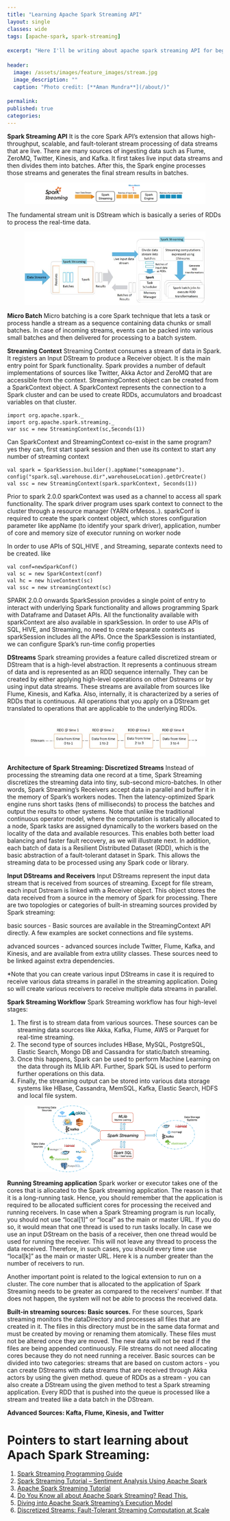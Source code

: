 ```yaml
---
title: "Learning Apache Spark Streaming API"
layout: single
classes: wide
tags: [apache-spark, spark-streaming]

excerpt: "Here I'll be writing about apache spark streaming API for beginners"

header:
  image: /assets/images/feature_images/stream.jpg
  image_description: ""
  caption: "Photo credit: [**Aman Mundra**](/about/)"

permalink:
published: true
categories: 
---
```


**Spark Streaming API**
It is the core Spark API’s extension that allows high-throughput, scalable, and fault-tolerant stream processing of data streams that are live. 
There are many sources of ingesting data such as Flume, ZeroMQ, Twitter, Kinesis, and Kafka.
It first takes live input data streams and then divides them into batches. After this, the Spark engine processes those streams and generates the final stream results in batches.
<figure> <a href="/assets/images/Spark-Streaming-Overview.png"><img src="/assets/images/Spark-Streaming-Overview.png"></a> </figure>

The fundamental stream unit is DStream which is basically a series of RDDs to process the real-time data.
<figure> <a href="/assets/images/spark_streaming_working.jpg"><img src="/assets/images/spark_streaming_working.jpg"></a> </figure>

**Micro Batch**
Micro batching is a core Spark technique that lets a task or process handle a stream as a sequence containing data chunks or small batches. 
In case of incoming streams, events can be packed into various small batches and then delivered for processing to a batch system.

**Streaming Context**
Streaming Context consumes a stream of data in Spark. It registers an Input DStream to produce a Receiver object. It is the main entry point for Spark functionality. 
Spark provides a number of default implementations of sources like Twitter, Akka Actor and ZeroMQ that are accessible from the context. 
StreamingContext object can be created from a SparkContext object. A SparkContext represents the connection to a Spark cluster and can be used to create RDDs, accumulators and broadcast variables on that cluster.

    import org.apache.spark._
    import org.apache.spark.streaming._
    var ssc = new StreamingContext(sc,Seconds(1))
    
Can SparkContext and StreamingContext co-exist in the same program?
yes they can, first start spark session and then use its context to start any number of streaming context
    
    val spark = SparkSession.builder().appName("someappname").
    config("spark.sql.warehouse.dir",warehouseLocation).getOrCreate()    
    val ssc = new StreamingContext(spark.sparkContext, Seconds(1))

Prior to spark 2.0.0
sparkContext was used as a channel to access all spark functionality.
The spark driver program uses spark context to connect to the cluster through a resource manager (YARN orMesos..).
sparkConf is required to create the spark context object, which stores configuration parameter like appName (to identify your spark driver), application, number of core and memory size of executor running on worker node

In order to use APIs of SQL,HIVE , and Streaming, separate contexts need to be created. like
    
    val conf=newSparkConf()
    val sc = new SparkContext(conf)
    val hc = new hiveContext(sc)
    val ssc = new streamingContext(sc)

SPARK 2.0.0 onwards
SparkSession provides a single point of entry to interact with underlying Spark functionality and allows programming Spark with Dataframe and Dataset APIs. All the functionality available with sparkContext are also available in sparkSession.
In order to use APIs of SQL, HIVE, and Streaming, no need to create separate contexts as sparkSession includes all the APIs.
Once the SparkSession is instantiated, we can configure Spark’s run-time config properties

**DStreams**
Spark streaming provides a feature called discretized stream or DStream that is a high-level abstraction. It represents a continuous stream of data and is represented as an RDD sequence internally.
They can be created by either applying high-level operations on other Dstreams or 
by using input data streams. These streams are available from sources like Flume, Kinesis, and Kafka. Also, internally, it is characterized by a series of RDDs that is continuous.
All operations that you apply on a DStream get translated to operations that are applicable to the underlying RDDs.
<figure> <a href="/assets/images/dstream-spark-streaming.JPG"><img src="/assets/images/dstream-spark-streaming.JPG"></a> </figure>

**Architecture of Spark Streaming: Discretized Streams**
Instead of processing the streaming data one record at a time, Spark Streaming discretizes the streaming data into tiny, sub-second micro-batches. In other words, Spark Streaming’s Receivers 
accept data in parallel and buffer it in the memory of Spark’s workers nodes. 
Then the latency-optimized Spark engine runs short tasks (tens of milliseconds) to process the batches and output the results to other systems. Note that unlike the traditional continuous 
operator model, where the computation is statically allocated to a node, Spark tasks are assigned dynamically to the workers based on the locality of the data and available resources. 
This enables both better load balancing and faster fault recovery, as we will illustrate next.
In addition, each batch of data is a Resilient Distributed Dataset (RDD), which is the basic abstraction of a fault-tolerant dataset in Spark. This allows the streaming data to be processed 
using any Spark code or library.

**Input DStreams and Receivers**
Input DStreams represent the input data stream that is received from sources of streaming. Except for file stream, each input Dstream is linked with a Receiver object. 
This object stores the data received from a source in the memory of Spark for processing. There are two topologies or categories of built-in streaming sources provided by Spark streaming: 

basic sources - Basic sources are available in the StreamingContext API directly. A few examples are socket connections and file systems.

advanced sources - advanced sources include Twitter, Flume, Kafka, and Kinesis, and are available from extra utility classes. These sources need to be linked against extra dependencies.   

*Note that you can create various input DStreams in case it is required to receive various data streams in parallel in the streaming application. 
Doing so will create various receivers to receive multiple data streams in parallel.

**Spark Streaming Workflow**
Spark Streaming workflow has four high-level stages:
1. The first is to stream data from various sources. These sources can be streaming data sources like Akka, Kafka, Flume, AWS or Parquet for real-time streaming. 
2. The second type of sources includes HBase, MySQL, PostgreSQL, Elastic Search, Mongo DB and Cassandra for static/batch streaming. 
3. Once this happens, Spark can be used to perform Machine Learning on the data through its MLlib API. Further, Spark SQL is used to perform further operations on this data. 
4. Finally, the streaming output can be stored into various data storage systems like HBase, Cassandra, MemSQL, Kafka, Elastic Search, HDFS and local file system.
<figure> <a href="/assets/images/Spark-Streaming-workflow.png"><img src="/assets/images/Spark-Streaming-workflow.png"></a> </figure>

**Running Streaming application**
Spark worker or executor takes one of the cores that is allocated to the Spark streaming application. The reason is that it is a long-running task. 
Hence, you should remember that the application is required to be allocated sufficient cores for processing the received and running receivers.
In case when a Spark Streaming program is run locally, you should not use “local[1]” or “local” as the main or master URL. If you do so, it would mean that one thread is used to run tasks locally.
In case we use an input DStream on the basis of a receiver, then one thread would be used for running the receiver. This will not leave any thread to process the data received. 
Therefore, in such cases, you should every time use “local[k]” as the main or master URL. Here k is a number greater than the number of receivers to run. 

Another important point is related to the logical extension to run on a cluster. The core number that is allocated to the application of Spark Streaming needs to be greater as compared 
to the receivers’ number. If that does not happen, the system will not be able to process the received data. 

**Built-in streaming sources: Basic sources.**
For these sources, Spark streaming monitors the dataDirectory and processes all files that are created in it. The files in this directory must be in the same data format and must be 
created by moving or renaming them atomically. These files must not be altered once they are moved. The new data will not be read if the files are being appended continuously. 
File streams do not need allocating cores because they do not need running a receiver.
Basic sources can be divided into two categories:
streams that are based on custom actors - you can create DStreams with data streams that are received through Akka actors by using the given method.
queue of RDDs as a stream - you can also create a DStream using the given method to test a Spark streaming application. Every RDD that is pushed into the queue is processed like a stream and treated like a data batch in the DStream.

**Advanced Sources: Kafta, Flume, Kinesis, and Twitter**


# Pointers to start learning about Apach Spark Streaming:
1. [Spark Streaming Programming Guide](https://spark.apache.org/docs/latest/streaming-programming-guide.html)
2. [Spark Streaming Tutorial – Sentiment Analysis Using Apache Spark](https://www.edureka.co/blog/spark-streaming/)
3. [Apache Spark Streaming Tutorial](https://www.simplilearn.com/spark-streaming-tutorial-video)
4. [Do You Know all about Apache Spark Streaming? Read This.](https://www.linkedin.com/pulse/do-you-know-all-apache-spark-streaming-read-santosh-bakliwal/)
5. [Diving into Apache Spark Streaming’s Execution Model](https://databricks.com/blog/2015/07/30/diving-into-apache-spark-streamings-execution-model.html)
6. [Discretized Streams: Fault-Tolerant Streaming Computation at Scale](http://people.csail.mit.edu/matei/papers/2013/sosp_spark_streaming.pdf)